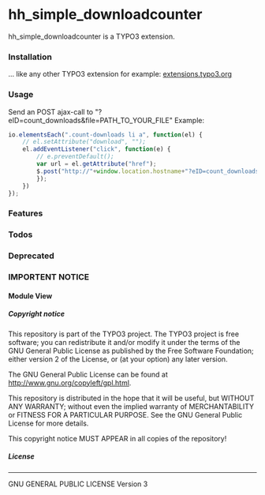 # hh_simple_downloadcounter
hh_simple_downloadcounter is a TYPO3 extension.

### Installation
... like any other TYPO3 extension for example: [extensions.typo3.org](https://extensions.typo3.org/extension/hh_video/ "TYPO3 Extension Repository")

### Usage
Send an POST ajax-call to "?eID=count_downloads&file=PATH_TO_YOUR_FILE"
Example:
```javascript
io.elementsEach(".count-downloads li a", function(el) {
    // el.setAttribute("download", "");
    el.addEventListener("click", function(e) {
        // e.preventDefault();
        var url = el.getAttribute("href");
        $.post("http://"+window.location.hostname+"?eID=count_downloads&file="+url, function(data) {
        });
    })
});
```

### Features

### Todos

### Deprecated

### IMPORTENT NOTICE

#### Module View

##### Copyright notice

This repository is part of the TYPO3 project. The TYPO3 project is
free software; you can redistribute it and/or modify
it under the terms of the GNU General Public License as published by
the Free Software Foundation; either version 2 of the License, or
(at your option) any later version.

The GNU General Public License can be found at
http://www.gnu.org/copyleft/gpl.html.

This repository is distributed in the hope that it will be useful,
but WITHOUT ANY WARRANTY; without even the implied warranty of
MERCHANTABILITY or FITNESS FOR A PARTICULAR PURPOSE.  See the
GNU General Public License for more details.

This copyright notice MUST APPEAR in all copies of the repository!

##### License
----
GNU GENERAL PUBLIC LICENSE Version 3
